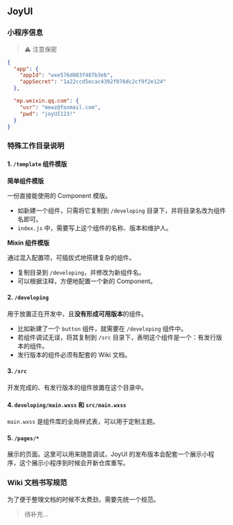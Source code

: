 ## JoyUI

### 小程序信息

> ⚠️ 注意保密

```json
{
  "app": {
    "appId": "wxe576d083f487b3eb",
    "appSecret": "1a22ccd5ecac4392f076dc2cf9f2e124"
  },

  "mp.weixin.qq.com": {
    "usr": "mewz@foxmail.com",
    "pwd": "joyUI123!"
  }
}
```

### 特殊工作目录说明

#### 1. `/template` 组件模版

**简单组件模版**

一份直接能使用的 Component 模版。

- 如新建一个组件，只需将它复制到 `/developing` 目录下，并将目录名改为组件名即可。
- `index.js` 中，需要写上这个组件的名称、版本和维护人。

**Mixin 组件模版**

通过混入配置项，可插拔式地搭建复杂的组件。

- 复制目录到 `/developing`，并修改为新组件名。
- 可以根据注释，方便地配置一个新的 Component。

#### 2. `/developing`

用于放置正在开发中，且**没有形成可用版本**的组件。

- 比如新建了一个 `button` 组件，就需要在 `/developing` 组件中。
- 若组件调试无误，将其复制到 `/src` 目录下，表明这个组件是一个：有发行版本的组件。
- 发行版本的组件必须有配套的 Wiki 文档。

#### 3. `/src`

开发完成的、有发行版本的组件放置在这个目录中。

#### 4. `developing/main.wxss` 和 `src/main.wxss`

`main.wxss` 是组件库的全局样式表，可以用于定制主题。

#### 5. `/pages/*`

展示的页面。这里可以用来随意调试，JoyUI 的发布版本会配套一个展示小程序，这个展示小程序到时候会开新仓库重写。

### Wiki 文档书写规范

为了便于整理文档的时候不太费劲，需要先统一个规范。

> 待补充...
